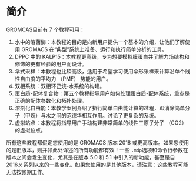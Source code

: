 # 简介

GROMCAS目前有 7 个教程可用：

1. 水中的溶菌酶：本教程的目的是向新用户提供一个基本的介绍，让他们了解使用 GROMACS 在“典型”系统上准备、运行和执行简单分析的工具。
2. DPPC 中的 KALP15：本教程更高级，专为想要模拟膜蛋白并了解力场结构和修饰的更有经验的用户而设计。
3. 伞式采样：本教程也比较高级，适用于希望学习使用伞形采样来计算沿单个线性自由度的平均力 （PMF） 势能的用户。
4. 双相系统：双相环己烷-水系统的构建。
5. 蛋白质-配体复合物：第五个教程指导用户如何处理蛋白质-配体系统，重点是正确的配体参数化和拓扑处理。
6. 溶剂化自由能：本教学案例介绍了执行简单自由能计算的过程，即消除简单分子（甲烷）与水之间的范德华相互作用。讨论了更复杂的系统。
7. 虚拟站点：本教程将指导用户手动构建非常简单的线性三原子分子 （CO2） 的虚拟位点。

所有这些教程都假定您使用的是 GROMACS 版本 2018 或更高版本。如果您使用的是旧版本，则并非此处详述的所有功能都有效！一些 `.mdp`选项和命令行参数在版本之间会发生变化，尤其是在版本 5.0 和 5.1 中引入的新功能，甚至是自 2016.x 系列以来的一些变化。如果您使用的是其他版本，请注意：这些教程可能无法按预期工作。